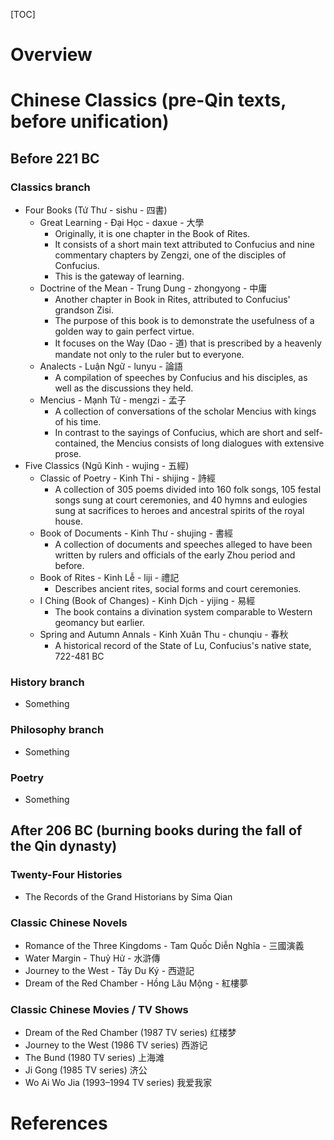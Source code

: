 [TOC]

# Overview

# Chinese Classics (pre-Qin texts, before unification)

## Before 221 BC

### Classics branch

- Four Books (Tứ Thư - sishu - 四書)
    + Great Learning - Đại Học - daxue - 大學
        * Originally, it is one chapter in the Book of Rites.
        * It consists of a short main text attributed to Confucius and
        nine commentary chapters by Zengzi, one of the disciples of
        Confucius.
        * This is the gateway of learning.
    + Doctrine of the Mean - Trung Dung - zhongyong - 中庸
        * Another chapter in Book in Rites, attributed to Confucius'
        grandson Zisi.
        * The purpose of this book is to demonstrate the usefulness of a
        golden way to gain perfect virtue.
        * It focuses on the Way (Dao - 道) that is prescribed by a
        heavenly mandate not only to the ruler but to everyone.
    + Analects - Luận Ngữ - lunyu - 論語
        * A compilation of speeches by Confucius and his disciples, as
        well as the discussions they held.
    + Mencius - Mạnh Tử - mengzi - 孟子
        * A collection of conversations of the scholar Mencius with
        kings of his time.
        * In contrast to the sayings of Confucius, which are short and
        self-contained, the Mencius consists of long dialogues with
        extensive prose.
- Five Classics (Ngũ Kinh - wujing - 五經)
    + Classic of Poetry - Kinh Thi - shijing - 詩經
        * A collection of 305 poems divided into 160 folk songs, 105
        festal songs sung at court ceremonies, and 40 hymns and eulogies
        sung at sacrifices to heroes and ancestral spirits of the royal
        house.
    + Book of Documents - Kinh Thư - shujing - 書經
        * A collection of documents and speeches alleged to have been
        written by rulers and officials of the early Zhou period and
        before.
    + Book of Rites - Kinh Lễ - liji - 禮記
        * Describes ancient rites, social forms and court ceremonies.
    + I Ching (Book of Changes) - Kinh Dịch - yijing - 易經
        * The book contains a divination system comparable to Western
        geomancy but earlier.
    + Spring and Autumn Annals - Kinh Xuân Thu - chunqiu - 春秋
        * A historical record of the State of Lu, Confucius's native
        state, 722-481 BC

### History branch

- Something

### Philosophy branch

- Something

### Poetry

- Something

## After 206 BC (burning books during the fall of the Qin dynasty)

### Twenty-Four Histories

- The Records of the Grand Historians by Sima Qian


### Classic Chinese Novels

- Romance of the Three Kingdoms - Tam Quốc Diễn Nghĩa - 三國演義
- Water Margin - Thuỷ Hử - 水滸傳
- Journey to the West - Tây Du Ký - 西遊記
- Dream of the Red Chamber - Hồng Lâu Mộng - 紅樓夢

### Classic Chinese Movies / TV Shows

- Dream of the Red Chamber (1987 TV series)  红楼梦
- Journey to the West (1986 TV series) 西游记
- The Bund (1980 TV series) 上海滩
- Ji Gong (1985 TV series) 济公
- Wo Ai Wo Jia (1993–1994 TV series) 我爱我家

# References

[chinese-classics]: https://en.wikipedia.org/wiki/Chinese_classics
